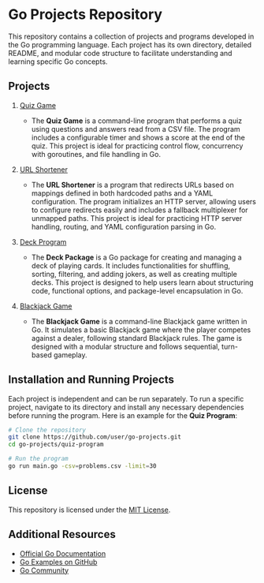 # Go Projects Repository

This repository contains a collection of projects and programs developed in the Go programming language. Each project has its own directory, detailed README, and modular code structure to facilitate understanding and learning specific Go concepts.

## Projects

1. [Quiz Game](./quiz-game/README.md)
   - The **Quiz Game** is a command-line program that performs a quiz using questions and answers read from a CSV file. The program includes a configurable timer and shows a score at the end of the quiz. This project is ideal for practicing control flow, concurrency with goroutines, and file handling in Go.


2. [URL Shortener](./url-shortener/README.md)
   - The **URL Shortener** is a program that redirects URLs based on mappings defined in both hardcoded paths and a YAML configuration. The program initializes an HTTP server, allowing users to configure redirects easily and includes a fallback multiplexer for unmapped paths. This project is ideal for practicing HTTP server handling, routing, and YAML configuration parsing in Go.

3. [Deck Program](./deckpkg/README.md)
   - The **Deck Package** is a Go package for creating and managing a deck of playing cards. It includes functionalities for shuffling, sorting, filtering, and adding jokers, as well as creating multiple decks. This project is designed to help users learn about structuring code, functional options, and package-level encapsulation in Go.

3. [Blackjack Game](./blackjack/README.md)
   - The **Blackjack Game** is a command-line Blackjack game written in Go. It simulates a basic Blackjack game where the player competes against a dealer, following standard Blackjack rules. The game is designed with a modular structure and follows sequential, turn-based gameplay.


## Installation and Running Projects

Each project is independent and can be run separately. To run a specific project, navigate to its directory and install any necessary dependencies before running the program. Here is an example for the **Quiz Program**:

```bash
# Clone the repository
git clone https://github.com/user/go-projects.git
cd go-projects/quiz-program

# Run the program
go run main.go -csv=problems.csv -limit=30
```

## License

This repository is licensed under the [MIT License](./LICENSE).

## Additional Resources

- [Official Go Documentation](https://golang.org/doc/)
- [Go Examples on GitHub](https://github.com/topics/go)
- [Go Community](https://golang.org/help/)
